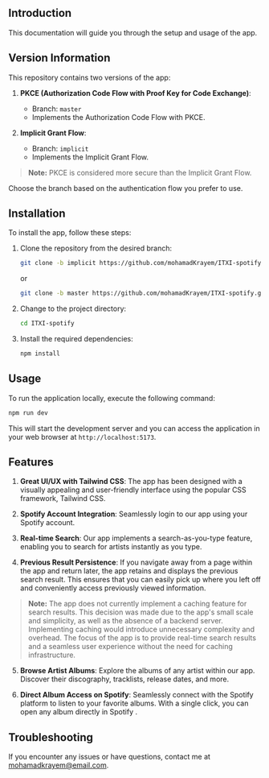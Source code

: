 ## Introduction

This documentation will guide you through the setup and usage of the app.

## Version Information

This repository contains two versions of the app:

1. **PKCE (Authorization Code Flow with Proof Key for Code Exchange)**:
   - Branch: `master`
   - Implements the Authorization Code Flow with PKCE.

2. **Implicit Grant Flow**:
   - Branch: `implicit`
   - Implements the Implicit Grant Flow.

>**Note:** PKCE is considered more secure than the Implicit Grant Flow.

Choose the branch based on the authentication flow you prefer to use.

## Installation

To install the app, follow these steps:

1. Clone the repository from the desired branch:
   ```bash
   git clone -b implicit https://github.com/mohamadKrayem/ITXI-spotify.git
   ```
   or
   ```bash
   git clone -b master https://github.com/mohamadKrayem/ITXI-spotify.git

2. Change to the project directory:

   ```bash
   cd ITXI-spotify
   ```

3. Install the required dependencies:
   ```bash
   npm install
   ```

## Usage

To run the application locally, execute the following command:

```bash
npm run dev
```

This will start the development server and you can access the application in your web browser at `http://localhost:5173`.

## Features

1. **Great UI/UX with Tailwind CSS**: The app has been designed with a visually appealing and user-friendly interface using the popular CSS framework, Tailwind CSS.

2. **Spotify Account Integration**: Seamlessly login to our app using your Spotify account.

3. **Real-time Search**: Our app implements a search-as-you-type feature, enabling you to search for artists instantly as you type.

4. **Previous Result Persistence**: If you navigate away from a page within the app and return later, the app retains and displays the previous search result. This ensures that you can easily pick up where you left off and conveniently access previously viewed information.

>**Note:** The app does not currently implement a caching feature for search results. This decision was made due to the app's small scale and simplicity, as well as the absence of a backend server. Implementing caching would introduce unnecessary complexity and overhead. The focus of the app is to provide real-time search results and a seamless user experience without the need for caching infrastructure.

5. **Browse Artist Albums**: Explore the albums of any artist within our app. Discover their discography, tracklists, release dates, and more.

6. **Direct Album Access on Spotify**: Seamlessly connect with the Spotify platform to listen to your favorite albums. With a single click, you can open any album directly in Spotify .

## Troubleshooting

If you encounter any issues or have questions, contact me at mohamadkrayem@email.com.
